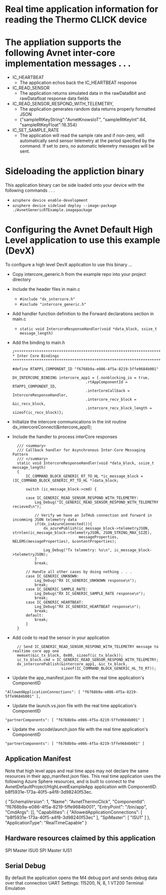 # Real time application information for reading the Thermo CLICK device

# The appliation supports the following Avnet inter-core implementation messages . . .

* IC_HEARTBEAT 
  * The application echos back the IC_HEARTBEAT response
* IC_READ_SENSOR
  * The application returns simulated data in the  rawData8bit and rawDatafloat response data fields
* IC_READ_SENSOR_RESPOND_WITH_TELEMETRY, 
  * The application generates random data returns properly formatted JSON
  * {"sampleRtKeyString":"AvnetKnowsIoT", "sampleRtKeyInt":84, "sampleRtKeyFloat":16.354}
* IC_SET_SAMPLE_RATE
  * The application will read the sample rate and if non-zero, will automatically send sensor telemetry at the period specified by the command.  If set to zero, no automatic telemetry messages will be sent. 

# Sideloading the appliction binary

This application binary can be side loaded onto your device with the following commands . . .

* `azsphere device enable-development`
* `azsphere device sideload deploy --image-package ./AvnetGenericRTExample.imagepackage`

# Configuring the Avnet Default High Level application to use this example (DevX)
To configure a high level DevX application to use this binary ...

* Copy intercore_generic.h from the example repo into your project directory

* Include the header files in main.c
  * `#include "dx_intercore.h"`
  * `#include "intercore_generic.h"`

* Add handler function definition to the Forward declarations section in main.c
  * `static void IntercoreResponseHandler(void *data_block, ssize_t message_length)`

* Add the binding to main.h

      /****************************************************************************************
      * Inter Core Bindings
      *****************************************************************************************/

      #define RTAPP1_COMPONENT_ID "f6768b9a-e086-4f5a-8219-5ffe9684b001"

      DX_INTERCORE_BINDING intercore_app1 = {.nonblocking_io = true,
                                       .rtAppComponentId = RTAPP1_COMPONENT_ID,
                                       .interCoreCallback = IntercoreResponseHandler,
                                       .intercore_recv_block = &ic_recv_block,
                                       .intercore_recv_block_length = sizeof(ic_recv_block)};

* Initialize the intercore communications in the init routine
     dx_intercoreConnect(&intercore_app1);
      
* Include the handler to process interCore responses

        /// <summary>
        /// Callback handler for Asynchronous Inter-Core Messaging Pattern
        /// </summary>
        static void IntercoreResponseHandler(void *data_block, ssize_t message_length)
        {
            IC_COMMAND_BLOCK_GENERIC_RT_TO_HL *ic_message_block = (IC_COMMAND_BLOCK_GENERIC_RT_TO_HL *)data_block;

            switch (ic_message_block->cmd) {
                
            case IC_GENERIC_READ_SENSOR_RESPOND_WITH_TELEMETRY:
                Log_Debug("IC_GENERIC_READ_SENSOR_RESPOND_WITH_TELEMETRY recieved\n");

                // Verify we have an IoTHub connection and forward in incomming JSON telemetry data
                if(dx_isAzureConnected()){
                    dx_azurePublish(ic_message_block->telemetryJSON, strnlen(ic_message_block->telemetryJSON, JSON_STRING_MAX_SIZE), 
                                    messageProperties, NELEMS(messageProperties), &contentProperties);

                    Log_Debug("Tx telemetry: %s\n", ic_message_block->telemetryJSON);
                }
                break;

            // Handle all other cases by doing nothing . . .
            case IC_GENERIC_UNKNOWN:
                Log_Debug("RX IC_GENERIC_UNKNOWN response\n");
                break;
            case IC_GENERIC_SAMPLE_RATE:
                Log_Debug("RX IC_GENERIC_SAMPLE_RATE response\n");
                break;
            case IC_GENERIC_HEARTBEAT:
                Log_Debug("RX IC_GENERIC_HEARTBEAT response\n");
                break;
            default:
                break;
            }
        }

* Add code to read the sensor in your application

        // Send IC_GENERIC_READ_SENSOR_RESPOND_WITH_TELEMETRY message to realtime core app one
        memset(&ic_tx_block, 0x00, sizeof(ic_tx_block));
        ic_tx_block.cmd = IC_GENERIC_READ_SENSOR_RESPOND_WITH_TELEMETRY;
        dx_intercorePublish(&intercore_app1, &ic_tx_block,
                            sizeof(IC_COMMAND_BLOCK_GENERIC_HL_TO_RT));   

* Update the app_manifest.json file with the real time application's ComponentID

 `"AllowedApplicationConnections": [ "f6768b9a-e086-4f5a-8219-5ffe9684b001" ],`

* Update the launch.vs.json  file with the real time application's ComponentID

`"partnerComponents": [ "f6768b9a-e086-4f5a-8219-5ffe9684b001" ]`

* Update the .vscode\launch.json  file with the real time application's ComponentID

`"partnerComponents": [ "f6768b9a-e086-4f5a-8219-5ffe9684b001" ]`

## Application Manifest

Note that high level apps and real time apps may not declare the same resources in their app_manifest.json files.  This real time application uses the following Azure Sphere resources, and is built to connect to the AvnetDefaultProject/HighLevelExampleApp application with ComponentID: b8f5931e-173a-40f5-a4f8-3d98240f53ec.

{
  "SchemaVersion": 1,
  "Name": "AvnetThermoClick",
  "ComponentId": "f6768b9a-e086-4f5a-8219-5ffe9684b001",
  "EntryPoint": "/bin/app",
  "CmdArgs": [],
  "Capabilities": {
    "AllowedApplicationConnections": [ "b8f5931e-173a-40f5-a4f8-3d98240f53ec" ],
    "SpiMaster": [ "ISU1" ]
  },
  "ApplicationType": "RealTimeCapable"
}


## Hardware resources claimed by this application
SPI Master ISU0
SPI Master IUS1

## Serial Debug
By default the application opens the M4 debug port and sends debug data over that connection
UART Settings: 115200, N, 8, 1
VT200 Terminal Emulation
 
